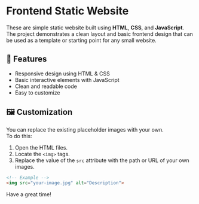 # Frontend Static Website

These are simple static website built using **HTML**, **CSS**, and **JavaScript**. The project demonstrates a clean layout and basic frontend design that can be used as a template or starting point for any small website.

## 🚀 Features

- Responsive design using HTML & CSS
- Basic interactive elements with JavaScript
- Clean and readable code
- Easy to customize

## 🖼️ Customization

You can replace the existing placeholder images with your own.  
To do this:

1. Open the HTML files.
2. Locate the `<img>` tags.
3. Replace the value of the `src` attribute with the path or URL of your own images.

```html
<!-- Example -->
<img src="your-image.jpg" alt="Description">
```

Have a great time!
